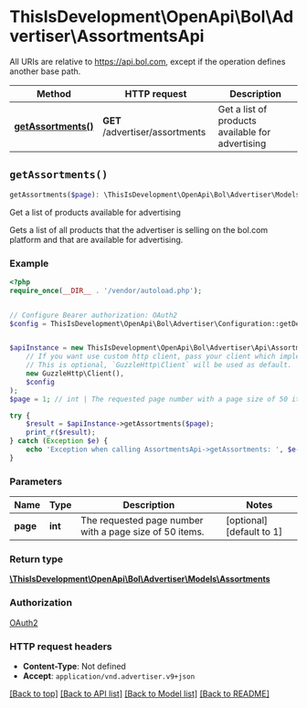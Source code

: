 # ThisIsDevelopment\OpenApi\Bol\Advertiser\AssortmentsApi

All URIs are relative to https://api.bol.com, except if the operation defines another base path.

| Method | HTTP request | Description |
| ------------- | ------------- | ------------- |
| [**getAssortments()**](AssortmentsApi.md#getAssortments) | **GET** /advertiser/assortments | Get a list of products available for advertising |


## `getAssortments()`

```php
getAssortments($page): \ThisIsDevelopment\OpenApi\Bol\Advertiser\Models\Assortments
```

Get a list of products available for advertising

Gets a list of all products that the advertiser is selling on the bol.com platform and that are available for advertising.

### Example

```php
<?php
require_once(__DIR__ . '/vendor/autoload.php');


// Configure Bearer authorization: OAuth2
$config = ThisIsDevelopment\OpenApi\Bol\Advertiser\Configuration::getDefaultConfiguration()->setAccessToken('YOUR_ACCESS_TOKEN');


$apiInstance = new ThisIsDevelopment\OpenApi\Bol\Advertiser\Api\AssortmentsApi(
    // If you want use custom http client, pass your client which implements `GuzzleHttp\ClientInterface`.
    // This is optional, `GuzzleHttp\Client` will be used as default.
    new GuzzleHttp\Client(),
    $config
);
$page = 1; // int | The requested page number with a page size of 50 items.

try {
    $result = $apiInstance->getAssortments($page);
    print_r($result);
} catch (Exception $e) {
    echo 'Exception when calling AssortmentsApi->getAssortments: ', $e->getMessage(), PHP_EOL;
}
```

### Parameters

| Name | Type | Description  | Notes |
| ------------- | ------------- | ------------- | ------------- |
| **page** | **int**| The requested page number with a page size of 50 items. | [optional] [default to 1] |

### Return type

[**\ThisIsDevelopment\OpenApi\Bol\Advertiser\Models\Assortments**](../Model/Assortments.md)

### Authorization

[OAuth2](../../README.md#OAuth2)

### HTTP request headers

- **Content-Type**: Not defined
- **Accept**: `application/vnd.advertiser.v9+json`

[[Back to top]](#) [[Back to API list]](../../README.md#endpoints)
[[Back to Model list]](../../README.md#models)
[[Back to README]](../../README.md)
